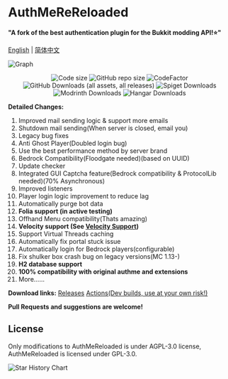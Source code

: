 # AuthMeReReloaded
**"A fork of the best authentication plugin for the Bukkit modding API!⭐"**

[English](https://github.com/HaHaWTH/AuthMeReReloaded) | [简体中文](https://github.com/HaHaWTH/AuthMeReReloaded/blob/master/README-zh.md)

![Graph](https://bstats.org/signatures/bukkit/AuthMeReloaded-Fork.svg)
<p align="center">
  <img src="https://img.shields.io/github/languages/code-size/HaHaWTH/AuthMeReReloaded.svg" alt="Code size"/>
  <img src="https://img.shields.io/github/repo-size/HaHaWTH/AuthMeReReloaded.svg" alt="GitHub repo size"/>
  <img src="https://www.codefactor.io/repository/github/hahawth/authmerereloaded/badge" alt="CodeFactor" />
  <img alt="GitHub Downloads (all assets, all releases)" src="https://img.shields.io/github/downloads/HaHaWTH/AuthMeReReloaded/total?logo=github&label=GitHub%20Downloads&color=black">
  <img alt="Spiget Downloads" src="https://img.shields.io/spiget/downloads/114010?logo=spigotmc&label=SpigotMC%20Downloads&color=orange">
  <img alt="Modrinth Downloads" src="https://img.shields.io/modrinth/dt/3IEZ9vol?logo=modrinth&label=Modrinth%20Downloads&color=light-green">
  <img alt="Hangar Downloads" src="https://img.shields.io/hangar/dt/AuthMeReReloaded?logo=hangar&label=Hangar%20Downloads&color=white">
</p>

**Detailed Changes:**
 1. Improved mail sending logic & support more emails
 2. Shutdown mail sending(When server is closed, email you)
 3. Legacy bug fixes
 4. Anti Ghost Player(Doubled login bug)
 5. Use the best performance method by server brand
 6. Bedrock Compatibility(Floodgate needed)(based on UUID)
 7. Update checker
 8. Integrated GUI Captcha feature(Bedrock compatibility & ProtocolLib needed)(70% Asynchronous)
 9. Improved listeners
 10. Player login logic improvement to reduce lag
 11. Automatically purge bot data
 12. **Folia support (in active testing)**
 13. Offhand Menu compatibility(Thats amazing)
 14. **Velocity support (See [Velocity Support](./vc-support.md))**
 15. Support Virtual Threads caching
 16. Automatically fix portal stuck issue
 17. Automatically login for Bedrock players(configurable)
 18. Fix shulker box crash bug on legacy versions(MC 1.13-)
 19. **H2 database support**
 20. **100% compatibility with original authme and extensions**
 21. More......

**Download links:**
[Releases](https://github.com/HaHaWTH/AuthMeReReloaded/releases/latest)
[Actions(Dev builds, use at your own risk!)](https://github.com/HaHaWTH/AuthMeReReloaded/actions/workflows/maven.yml)

**Pull Requests and suggestions are welcome!**

## License

Only modifications to AuthMeReloaded is under AGPL-3.0 license, AuthMeReloaded is licensed under GPL-3.0.

<picture>
  <source
    media="(prefers-color-scheme: dark)"
    srcset="
      https://api.star-history.com/svg?repos=HaHaWTH/AuthMeReReloaded&type=Date&theme=dark
    "
  />
  <img alt="Star History Chart" src="https://api.star-history.com/svg?repos=HaHaWTH/AuthMeReReloaded&type=Date" />
</picture>
